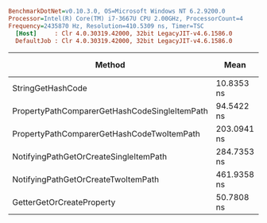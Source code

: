 ``` ini

BenchmarkDotNet=v0.10.3.0, OS=Microsoft Windows NT 6.2.9200.0
Processor=Intel(R) Core(TM) i7-3667U CPU 2.00GHz, ProcessorCount=4
Frequency=2435870 Hz, Resolution=410.5309 ns, Timer=TSC
  [Host]     : Clr 4.0.30319.42000, 32bit LegacyJIT-v4.6.1586.0
  DefaultJob : Clr 4.0.30319.42000, 32bit LegacyJIT-v4.6.1586.0


```
 |                                        Method |        Mean |    StdDev | Scaled | Scaled-StdDev |  Gen 0 | Allocated |
 |---------------------------------------------- |------------ |---------- |------- |-------------- |------- |---------- |
 |                             StringGetHashCode |  10.8353 ns | 0.1403 ns |   1.00 |          0.00 |      - |       0 B |
 | PropertyPathComparerGetHashCodeSingleItemPath |  94.5422 ns | 1.0563 ns |   8.73 |          0.14 |      - |       0 B |
 |    PropertyPathComparerGetHashCodeTwoItemPath | 203.0941 ns | 0.6008 ns |  18.75 |          0.24 |      - |       0 B |
 |        NotifyingPathGetOrCreateSingleItemPath | 284.7353 ns | 0.9277 ns |  26.28 |          0.34 |      - |       0 B |
 |           NotifyingPathGetOrCreateTwoItemPath | 461.9358 ns | 5.6113 ns |  42.64 |          0.73 |      - |       0 B |
 |                     GetterGetOrCreateProperty |  50.7808 ns | 0.5496 ns |   4.69 |          0.08 | 0.0119 |      32 B |
